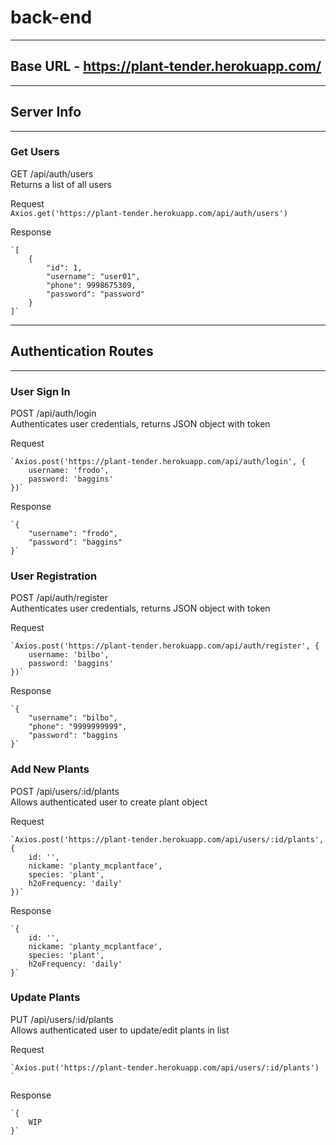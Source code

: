 # back-end
---
## Base URL - https://plant-tender.herokuapp.com/
---
## Server Info
---
### Get Users

GET /api/auth/users  
Returns a list of all users  

Request  
`Axios.get('https://plant-tender.herokuapp.com/api/auth/users')`  

Response  

    `[ 
        {
            "id": 1,
            "username": "user01",
            "phone": 9998675309,
            "password": "password"
        }
    ]`  

---  

## Authentication Routes  
---
### User Sign In  

POST /api/auth/login  
Authenticates user credentials, returns JSON object with token  

Request  

    `Axios.post('https://plant-tender.herokuapp.com/api/auth/login', {
        username: 'frodo',
        password: 'baggins'
    })`  

Response  

    `{
        "username": "frodo",
        "password": "baggins"
    }`  

### User Registration  

POST /api/auth/register  
Authenticates user credentials, returns JSON object with token  

Request  

    `Axios.post('https://plant-tender.herokuapp.com/api/auth/register', {  
        username: 'bilbo',  
        password: 'baggins'  
    })`  

Response  

    `{  
        "username": "bilbo",
        "phone": "9999999999",
        "password": "baggins
    }`  
  
  ### Add New Plants  

POST /api/users/:id/plants  
Allows authenticated user to create plant object  

Request  

    `Axios.post('https://plant-tender.herokuapp.com/api/users/:id/plants', {
        id: '',
        nickame: 'planty_mcplantface',
        species: 'plant',
        h2oFrequency: 'daily'
    })`  

Response  

    `{
        id: '',
        nickame: 'planty_mcplantface',
        species: 'plant',
        h2oFrequency: 'daily'
    }`

### Update Plants  

PUT /api/users/:id/plants  
Allows authenticated user to update/edit plants in list  

Request  

    `Axios.put('https://plant-tender.herokuapp.com/api/users/:id/plants')
    `  

Response  

    `{
        WIP
    }`  

